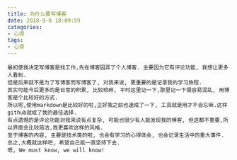 ```yaml
---
title: 为什么要写博客
date: 2018-9-8 18:09:59
categories:
- 心得
tags:
- 心得
---
```


    最初使我决定写博客是找工作,先在博客园弄了个人博客. 主要因为它有评论功能, 我想让更多人看到.
    但是后来就不是为了写博客而写博客了, 对我来说, 更重要的是记录我的学习旅程.
    其实可能今后更多的是日常的积累, 比较琐碎, 平时这里记一下,那里记一下很容易混乱, 用博客是个比较好的方式.
    所以呢,使用markdown是比较好的啦,正好我之前也速成了一下, 工具就是用才不会忘嘛.这样github就成了我的最佳选择.
    有点遗憾的是评论功能对我来说有点复杂, 可能也很少有人能发现我的博客, 但这都不重要,所以界面会比较简洁,我更喜欢这样的风格.
    至于博客的内容, 主要是技术类的啦, 也会有学习的心得体会, 也会记录生活中的重大事件.
    总之,大概就这样吧, 希望自己能一直坚持下去.
    嗯, We must know, we will know!

